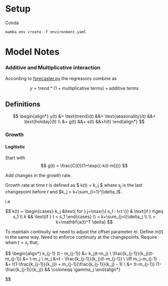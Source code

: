 # Setup
Conda
```
mamba env create -f environment.yaml

```
# Model Notes

### Additive and Multiplicative interaction

According to [forecaster.py](https://github.com/facebook/prophet/blob/101dd50e3195c1875ee856cdf49ee9fcd6a87fa3/python/fbprophet/forecaster.py#L1191-L1194) the regressors combine as 

$$
y = \text{trend} * (1 + \text{multiplicative terms}) + \text{additive terms}
$$

## Definitions

$$
\begin{align*}
    y(t) &= \text{trend}(t) &&+ \text{seasonality}(t) &&+ \text{holiday}(t)
    \\
    &= g(t) &&+ s(t) &&+h(t)
\end{align*}
$$


### Growth
#### Logitistic
Start with
$$
g(t) = \frac{C(t)}{1+\exp{(-k(t-m))}}
$$

Add changes in the growth rate. 

Growth rate at time $t$ is defined as 
$
k(t) = k_j
$
where $s_j$ is the last changepoint before $t$ and $k_j = k+\sum_{l=1}^j\delta_l$ .

i.e

$$
k(t) = 
\begin{cases}
    k_j &\text{ for } j=\max{\{ s_l : l<t \}} & \text{if } t\geq s_1 \\
    k  && \text{if } t < s_1
\end{cases} 
\\
= k+\sum_{j<t}\delta_j
\\
\\
= k+\mathbf{a(t)^T \delta}
$$

To maintain continuity we need to adjust the offset parameter $m$. Define $m(t)$ in the same way. Need to enforce continuity at the changepoints. Require when $t=s_j$ that,

$$
\begin{align*}
    k_{j-1} (t - m_{j-1}) &= k_j(t-m_j) \\
    \frac{k_{j-1}}{k_j}(t-m_{j-1}) &= t-m_j \\
    m_j &=t - \frac{k_{j-1}}{k_j}(t-m_{j-1}) \\
    \iff m_j-m_{j-1} &= t(1-\frac{k_{j-1}}{k_j}) + m_{j-1}(\frac{k_{j-1}}{k_j} - 1) \\
    &= (t-m_{j-1}) (1-\frac{k_{j-1}}{k_j}) && \coloneqq \gamma_j
\end{align*}


$$